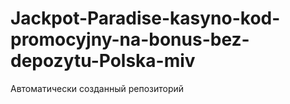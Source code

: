 # Jackpot-Paradise-kasyno-kod-promocyjny-na-bonus-bez-depozytu-Polska-miv
Автоматически созданный репозиторий
